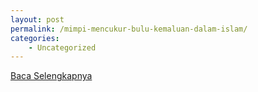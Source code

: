 ```yaml
---
layout: post
permalink: /mimpi-mencukur-bulu-kemaluan-dalam-islam/
categories:
    - Uncategorized
---
```


[Baca Selengkapnya](/02)